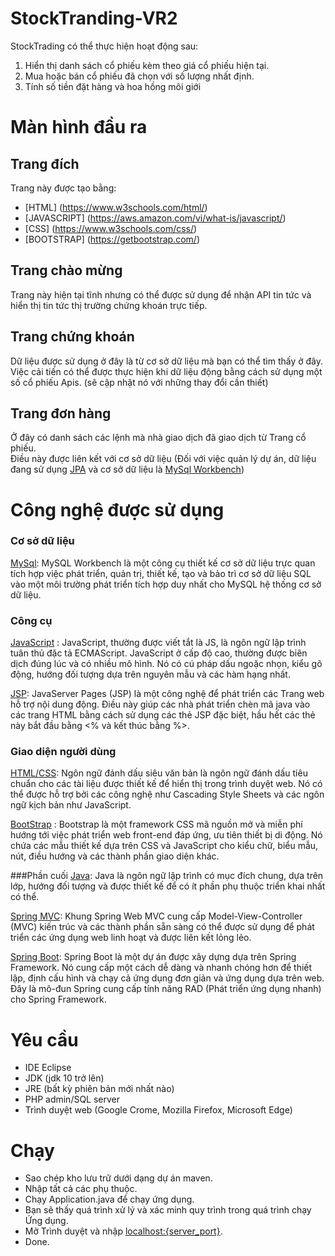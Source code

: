 # StockTranding-VR2
StockTrading có thể thực hiện hoạt động sau:
1. Hiển thị danh sách cổ phiếu kèm theo giá cổ phiếu hiện tại.
2. Mua hoặc bán cổ phiếu đã chọn với số lượng nhất định.
3. Tính số tiền đặt hàng và hoa hồng môi giới

# Màn hình đầu ra
## Trang đích
Trang này được tạo bằng:
- [HTML] (https://www.w3schools.com/html/)
- [JAVASCRIPT] (https://aws.amazon.com/vi/what-is/javascript/)
- [CSS] (https://www.w3schools.com/css/)
- [BOOTSTRAP] (https://getbootstrap.com/)



## Trang chào mừng
Trang này hiện tại tĩnh nhưng có thể được sử dụng để nhận API tin tức và hiển thị tin tức thị trường chứng khoán trực tiếp.


## Trang chứng khoán
Dữ liệu được sử dụng ở đây là từ cơ sở dữ liệu mà bạn có thể tìm thấy ở đây. Việc cải tiến có thể được thực hiện khi dữ liệu động bằng cách sử dụng một số cổ phiếu Apis. (sẽ cập nhật nó với những thay đổi cần thiết)


## Trang đơn hàng
Ở đây có danh sách các lệnh mà nhà giao dịch đã giao dịch từ Trang cổ phiếu. <br/> Điều này được liên kết với cơ sở dữ liệu (Đối với việc quản lý dự án, dữ liệu đang sử dụng [JPA](https://spring.io/projects/spring-data-jpa) và cơ sở dữ liệu là [MySql Workbench](https://www.mysql.com/products/workbench/))


# Công nghệ được sử dụng

### Cơ sở dữ liệu
[MySql](https://www.mysql.com/products/workbench/): MySQL Workbench là một công cụ thiết kế cơ sở dữ liệu trực quan tích hợp việc phát triển, quản trị, thiết kế, tạo và bảo trì cơ sở dữ liệu SQL vào một môi trường phát triển tích hợp duy nhất cho MySQL hệ thống cơ sở dữ liệu.

### Công cụ
[JavaScript](https://www.javascript.com/) : JavaScript, thường được viết tắt là JS, là ngôn ngữ lập trình tuân thủ đặc tả ECMAScript. JavaScript ở cấp độ cao, thường được biên dịch đúng lúc và có nhiều mô hình. Nó có cú pháp dấu ngoặc nhọn, kiểu gõ động, hướng đối tượng dựa trên nguyên mẫu và các hàm hạng nhất.

[JSP](https://www.tutorialspoint.com/jsp/index.htm): JavaServer Pages (JSP) là một công nghệ để phát triển các Trang web hỗ trợ nội dung động. Điều này giúp các nhà phát triển chèn mã java vào các trang HTML bằng cách sử dụng các thẻ JSP đặc biệt, hầu hết các thẻ này bắt đầu bằng <% và kết thúc bằng %>.

### Giao diện người dùng
[HTML/CSS](https://www.w3schools.com/html/): Ngôn ngữ đánh dấu siêu văn bản là ngôn ngữ đánh dấu tiêu chuẩn cho các tài liệu được thiết kế để hiển thị trong trình duyệt web. Nó có thể được hỗ trợ bởi các công nghệ như Cascading Style Sheets và các ngôn ngữ kịch bản như JavaScript.

[BootStrap](https://getbootstrap.com/) : Bootstrap là một framework CSS mã nguồn mở và miễn phí hướng tới việc phát triển web front-end đáp ứng, ưu tiên thiết bị di động. Nó chứa các mẫu thiết kế dựa trên CSS và JavaScript cho kiểu chữ, biểu mẫu, nút, điều hướng và các thành phần giao diện khác.

###Phần cuối
[Java](https://www.java.com/): Java là ngôn ngữ lập trình có mục đích chung, dựa trên lớp, hướng đối tượng và được thiết kế để có ít phần phụ thuộc triển khai nhất có thể.

[Spring MVC](https://docs.spring.io/spring/docs/3.2.x/spring-framework-reference/html/mvc.html): Khung Spring Web MVC cung cấp Model-View-Controller (MVC) kiến trúc và các thành phần sẵn sàng có thể được sử dụng để phát triển các ứng dụng web linh hoạt và được liên kết lỏng lẻo.

[Spring Boot](https://spring.io/projects/spring-boot): Spring Boot là một dự án được xây dựng dựa trên Spring Framework. Nó cung cấp một cách dễ dàng và nhanh chóng hơn để thiết lập, định cấu hình và chạy cả ứng dụng đơn giản và ứng dụng dựa trên web. Đây là mô-đun Spring cung cấp tính năng RAD (Phát triển ứng dụng nhanh) cho Spring Framework.

# Yêu cầu
- IDE Eclipse
- JDK (jdk 10 trở lên)
- JRE (bất kỳ phiên bản mới nhất nào)
- PHP admin/SQL server
- Trình duyệt web (Google Crome, Mozilla Firefox, Microsoft Edge)

# Chạy
- Sao chép kho lưu trữ dưới dạng dự án maven.
- Nhập tất cả các phụ thuộc.
- Chạy Application.java để chạy ứng dụng.
- Bạn sẽ thấy quá trình xử lý và xác minh quy trình trong quá trình chạy Ứng dụng.
- Mở Trình duyệt và nhập [localhost:{server_port}](https://locallhost.com/).
- Done.
